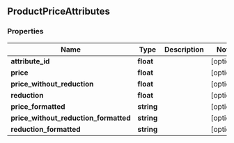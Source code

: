 ## ProductPriceAttributes

### Properties
Name | Type | Description | Notes
------------ | ------------- | ------------- | -------------
**attribute_id** | **float** |  | [optional] 
**price** | **float** |  | [optional] 
**price_without_reduction** | **float** |  | [optional] 
**reduction** | **float** |  | [optional] 
**price_formatted** | **string** |  | [optional] 
**price_without_reduction_formatted** | **string** |  | [optional] 
**reduction_formatted** | **string** |  | [optional] 


